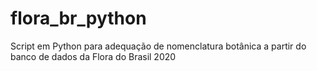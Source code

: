 # flora_br_python 
Script em Python para adequação de nomenclatura botânica a partir do banco de dados da Flora do Brasil 2020
